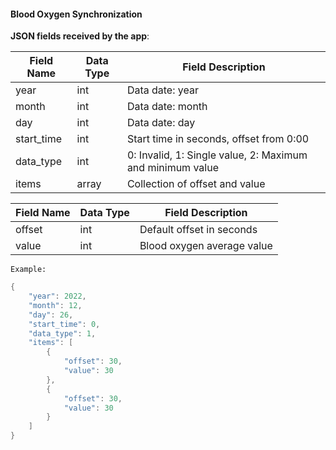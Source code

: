 #### Blood Oxygen Synchronization


**JSON fields received by the app**:

| Field Name | Data Type | Field Description                                            |
| ---------- | --------- | ------------------------------------------------------------ |
| year       | int       | Data date: year                                              |
| month      | int       | Data date: month                                             |
| day        | int       | Data date: day                                               |
| start_time | int       | Start time in seconds, offset from 0:00                       |
| data_type  | int       | 0: Invalid, 1: Single value, 2: Maximum and minimum value    |
| items      | array     | Collection of offset and value                               |

| Field Name | Data Type | Field Description                                            |
| ---------- | --------- | ------------------------------------------------------------ |
| offset     | int       | Default offset in seconds                                    |
| value      | int       | Blood oxygen average value                                   |

`Example:`

```c
{
    "year": 2022,
    "month": 12,
    "day": 26,
    "start_time": 0,
    "data_type": 1,
    "items": [
        {
            "offset": 30,
            "value": 30
        },
        {
            "offset": 30,
            "value": 30
        }
    ]
}
```